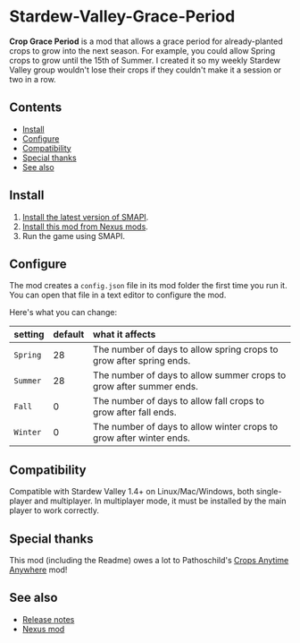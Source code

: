 # Stardew-Valley-Grace-Period
**Crop Grace Period** is a mod that allows a grace period for already-planted crops to grow into the next season. For example, you could allow Spring crops to grow until the 15th of Summer. I created it so my weekly Stardew Valley group wouldn't lose their crops if they couldn't make it a session or two in a row.

## Contents
* [Install](#install)
* [Configure](#configure)
* [Compatibility](#compatibility)
* [Special thanks](#special-thanks)
* [See also](#see-also)

## Install
1. [Install the latest version of SMAPI](https://smapi.io/).
2. [Install this mod from Nexus mods](https://www.nexusmods.com/stardewvalley/mods/7203).
3. Run the game using SMAPI.

## Configure
The mod creates a `config.json` file in its mod folder the first time you run it. You can open that
file in a text editor to configure the mod.

Here's what you can change:

setting              | default     | what it affects
:------------------- | :---------- | :------------------
`Spring`    | 28 | The number of days to allow spring crops to grow after spring ends.
`Summer`    | 28 | The number of days to allow summer crops to grow after summer ends.
`Fall`      | 0 | The number of days to allow fall crops to grow after fall ends.
`Winter`    | 0 | The number of days to allow winter crops to grow after winter ends.

## Compatibility
Compatible with Stardew Valley 1.4+ on Linux/Mac/Windows, both single-player and multiplayer. In
multiplayer mode, it must be installed by the main player to work correctly.

## Special thanks
This mod (including the Readme) owes a lot to Pathoschild's [Crops Anytime Anywhere](https://www.nexusmods.com/stardewvalley/mods/3000) mod!

## See also
* [Release notes](release-notes.md)
* [Nexus mod](https://www.nexusmods.com/stardewvalley/mods/7203)
